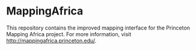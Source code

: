 # MappingAfrica

This repository contains the improved mapping interface for the Princeton Mapping Africa project. For more information, visit http://mappingafrica.princeton.edu/.
